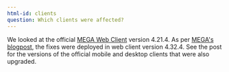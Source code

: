 ```yaml
---
html-id: clients
question: Which clients were affected?
---
```


We looked at the official [MEGA Web Client](https://github.com/meganz/webclient) version 4.21.4. As per [MEGA's blogpost](https://blog.mega.io/e2ee-security-update/), the fixes were deployed in web client version 4.32.4. See the post for the versions of the official mobile and desktop clients that were also upgraded.